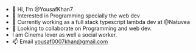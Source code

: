 - 👋 Hi, I’m @YousafKhan7
- 👀 Interested in Programming specially the web dev
- 🌱 Currently working as a full stack typescript lambda dev at @Natuvea
- 💞️ Looking to collaborate on Programming and web dev.
- I am Cinema lover as well a social worker.
- 📫 Email yousaf0007khan@gmail.com

<!---
YousafKhan7/YousafKhan7 is a ✨ special ✨ repository because its `README.md` (this file) appears on your GitHub profile.
You can click the Preview link to take a look at your changes.
--->
